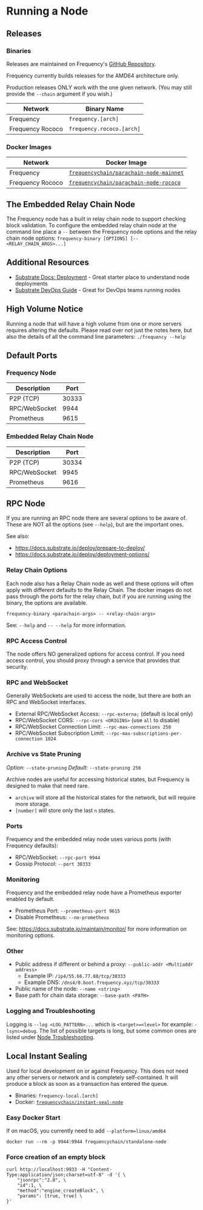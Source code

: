 # Running a Node

## Releases

### Binaries

Releases are maintained on Frequency's [GitHub Repository](https://github.com/LibertyDSNP/frequency/releases).

Frequency currently builds releases for the AMD64 architecture only.

Production releases ONLY work with the one given network. (You may still provide the `--chain` argument if you wish.)

| Network | Binary Name |
| --- | --- |
| Frequency |  `frequency.[arch]` |
| Frequency Rococo | `frequency.rococo.[arch]` |

### Docker Images

| Network | Docker Image |
| --- | --- |
| Frequency | [`frequencychain/parachain-node-mainnet`](https://hub.docker.com/r/frequencychain/parachain-node-mainnet) |
| Frequency Rococo | [`frequencychain/parachain-node-rococo`](https://hub.docker.com/r/frequencychain/parachain-node-rococo) |

## The Embedded Relay Chain Node

The Frequency node has a built in relay chain node to support checking block validation.
To configure the embedded relay chain node at the command line place a `--` between the Frequency node options and the relay chain node options: `frequency-binary [OPTIONS] [-- <RELAY_CHAIN_ARGS>...]`

## Additional Resources

- [Substrate Docs: Deployment](https://docs.substrate.io/deploy/) - Great starter place to understand node deployments
- [Substrate DevOps Guide](https://paritytech.github.io/devops-guide/) - Great for DevOps teams running nodes

## High Volume Notice

Running a node that will have a high volume from one or more servers requires altering the defaults.
Please read over not just the notes here, but also the details of all the command line parameters: `./frequency --help`

## Default Ports

### Frequency Node

| Description | Port |
| --- | --- |
| P2P (TCP) | 30333 |
| RPC/WebSocket | 9944 |
| Prometheus | 9615 |

### Embedded Relay Chain Node

| Description | Port |
| --- | --- |
| P2P (TCP) | 30334 |
| RPC/WebSocket | 9945 |
| Prometheus | 9616 |

## RPC Node

If you are running an RPC node there are several options to be aware of.
These are NOT all the options (see `--help`), but are the important ones.

See also:
- https://docs.substrate.io/deploy/prepare-to-deploy/
- https://docs.substrate.io/deploy/deployment-options/

### Relay Chain Options

Each node also has a Relay Chain node as well and these options will often apply with different defaults to the Relay Chain.
The docker images do not pass through the ports for the relay chain, but if you are running using the binary, the options are available.

`frequency-binary <parachain-args> -- <relay-chain-args>`

See: `--help` and `-- --help` for more information.

### RPC Access Control

The node offers NO generalized options for access control.
If you need access control, you should proxy through a service that provides that security.

### RPC and WebSocket

Generally WebSockets are used to access the node, but there are both an RPC and WebSocket interfaces.

- External RPC/WebSocket Access: `--rpc-externa;` (default is local only)
- RPC/WebSocket CORS: `--rpc-cors <ORIGINS>` (use `all` to disable)
- RPC/WebSocket Connection Limit: `--rpc-max-connections 250`
- RPC/WebSocket Subscription Limit: `--rpc-max-subscriptions-per-connection 1024`

### Archive vs State Pruning

*Option*: `--state-pruning`
*Default*: `--state-pruning 256`

Archive nodes are useful for accessing historical states, but Frequency is designed to make that need rare.

- `archive` will store all the historical states for the network, but will require more storage.
- `[number]` will store only the last `n` states.

### Ports

Frequency and the embedded relay node uses various ports (with Frequency defaults):

- RPC/WebSocket: `--rpc-port 9944`
- Gossip Protocol: `--port 30333`

### Monitoring

Frequency and the embedded relay node have a Prometheus exporter enabled by default.

- Prometheus Port: `--prometheus-port 9615`
- Disable Prometheus: `--no-prometheus`

See: https://docs.substrate.io/maintain/monitor/ for more information on monitoring options.

### Other

- Public address if different or behind a proxy: `--public-addr <Multiaddr address>`
    - Example IP: `/ip4/55.66.77.88/tcp/30333`
    - Example DNS: `/dns4/0.boot.frequency.xyz/tcp/30333`
- Public name of the node: `--name <string>`
- Base path for chain data storage: `--base-path <PATH>`

### Logging and Troubleshooting

Logging is `--log <LOG_PATTERN>...` which is `<target>=<level>` for example: `-lsync=debug`.
The list of possible targets is long, but some common ones are listed under [Node Troubleshooting](./Troubleshooting.md).

## Local Instant Sealing

Used for local development on or against Frequency.
This does not need any other servers or network and is completely self-contained.
It will produce a block as soon as a transaction has entered the queue.

- Binaries: `frequency-local.[arch]`
- Docker: [`frequencychain/instant-seal-node`](https://hub.docker.com/r/frequencychain/instant-seal-node)

### Easy Docker Start

If on macOS, you currently need to add `--platform=linux/amd64`

```
docker run --rm -p 9944:9944 frequencychain/standalone-node
```

### Force creation of an empty block
```
curl http://localhost:9933 -H "Content-Type:application/json;charset=utf-8" -d '{ \
    "jsonrpc":"2.0", \
    "id":1, \
    "method":"engine_createBlock", \
    "params": [true, true] \
}'
```
